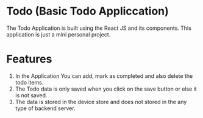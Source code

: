 # Todo (Basic Todo Appliccation)
The Todo Application is built using the React JS and its components.
This application is just a mini personal project.


# Features
1) In the Application You can add, mark as completed and also delete the todo items.
2) The Todo data is only saved when you click on the save button or else it is not saved.
3) The data is stored in the device store and does not stored in the any type of backend server.

